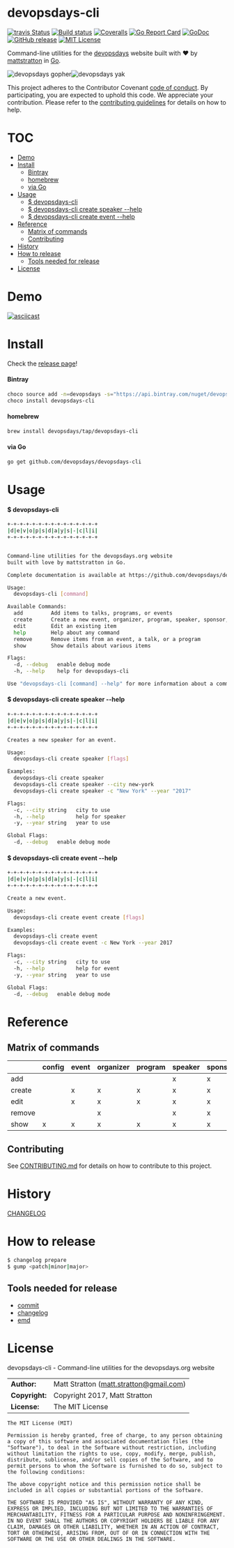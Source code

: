 
# devopsdays-cli

[![travis Status](https://travis-ci.org/devopsdays/devopsdays-cli.svg?branch=master)](https://travis-ci.org/devopsdays/devopsdays-cli) [![Build status](https://ci.appveyor.com/api/projects/status/u7pu7ins2csxngxu?svg=true)](https://ci.appveyor.com/project/DevOpsDays/devopsdays-cli) [![Coveralls](https://img.shields.io/coveralls/devopsdays/devopsdays-cli.svg)]()
 [![Go Report Card](https://goreportcard.com/badge/github.com/devopsdays/devopsdays-cli)](https://goreportcard.com/report/github.com/devopsdays/devopsdays-cli) [![GoDoc](https://godoc.org/github.com/devopsdays/devopsdays-cli?status.svg)](http://godoc.org/github.com/devopsdays/devopsdays-cli) [![GitHub release](https://img.shields.io/github/release/devopsdays/devopsdays-cli.svg)](https://github.com/devopsdays/devopsdays-cli/releases) [![MIT License](http://img.shields.io/badge/License-MIT-yellow.svg)](LICENSE)

Command-line utilities for the [devopsdays](https://www.devopsdays.org) website built with :heart: by [mattstratton](https://github.com/mattstratton) in [Go](https://golang.org/).

![devopsdays gopher](gopher.png)![devopsdays yak](yak.png)

This project adheres to the Contributor Covenant [code of conduct](CODE_OF_CONDUCT.md). By participating, you are expected to uphold this code. We appreciate your contribution. Please refer to the [contributing guidelines](CONTRIBUTING.md) for details on how to help.

# TOC
- [Demo](#demo)
- [Install](#install)
  - [Bintray](#bintray)
  - [homebrew](#homebrew)
  - [via Go](#via-go)
- [Usage](#usage)
  - [$ devopsdays-cli](#-devopsdays-cli)
  - [$ devopsdays-cli create speaker --help](#-devopsdays-cli-create-speaker---help)
  - [$ devopsdays-cli create event --help](#-devopsdays-cli-create-event---help)
- [Reference](#reference)
  - [Matrix of commands](#matrix-of-commands)
  - [Contributing](#contributing)
- [History](#history)
- [How to release](#how-to-release)
  - [Tools needed for release](#tools-needed-for-release)
- [License](#license)

# Demo

[![asciicast](https://asciinema.org/a/htDFVyRFgai6p8yq2QAplLTd3.png)](https://asciinema.org/a/htDFVyRFgai6p8yq2QAplLTd3)

# Install

Check the [release page](https://github.com/devopsdays/devopsdays-cli/releases)!

#### Bintray
```sh
choco source add -n=devopsdays -s="https://api.bintray.com/nuget/devopsdays/choco"
choco install devopsdays-cli
```

#### homebrew

```sh
brew install devopsdays/tap/devopsdays-cli
```

#### via Go
```sh
go get github.com/devopsdays/devopsdays-cli
```


# Usage

#### $ devopsdays-cli
```sh
+-+-+-+-+-+-+-+-+-+-+-+-+-+-+
|d|e|v|o|p|s|d|a|y|s|-|c|l|i|
+-+-+-+-+-+-+-+-+-+-+-+-+-+-+


Command-line utilities for the devopsdays.org website
built with love by mattstratton in Go.

Complete documentation is available at https://github.com/devopsdays/devopsdays-cli

Usage:
  devopsdays-cli [command]

Available Commands:
  add         Add items to talks, programs, or events
  create      Create a new event, organizer, program, speaker, sponsor, or talk
  edit        Edit an existing item
  help        Help about any command
  remove      Remove items from an event, a talk, or a program
  show        Show details about various items

Flags:
  -d, --debug   enable debug mode
  -h, --help    help for devopsdays-cli

Use "devopsdays-cli [command] --help" for more information about a command.
```

#### $ devopsdays-cli create speaker --help
```sh
+-+-+-+-+-+-+-+-+-+-+-+-+-+-+
|d|e|v|o|p|s|d|a|y|s|-|c|l|i|
+-+-+-+-+-+-+-+-+-+-+-+-+-+-+

Creates a new speaker for an event.

Usage:
  devopsdays-cli create speaker [flags]

Examples:
  devopsdays-cli create speaker
  devopsdays-cli create speaker --city new-york
  devopsdays-cli create speaker -c "New York" --year "2017"

Flags:
  -c, --city string   city to use
  -h, --help          help for speaker
  -y, --year string   year to use

Global Flags:
  -d, --debug   enable debug mode
```

#### $ devopsdays-cli create event --help
```sh
+-+-+-+-+-+-+-+-+-+-+-+-+-+-+
|d|e|v|o|p|s|d|a|y|s|-|c|l|i|
+-+-+-+-+-+-+-+-+-+-+-+-+-+-+

Create a new event.

Usage:
  devopsdays-cli create event create [flags]

Examples:
  devopsdays-cli create event
  devopsdays-cli create event -c New York --year 2017

Flags:
  -c, --city string   city to use
  -h, --help          help for event
  -y, --year string   year to use

Global Flags:
  -d, --debug   enable debug mode
```


# Reference

## Matrix of commands


|        | config | event | organizer | program | speaker | sponsor | talk | version |
|--------|--------|-------|-----------|---------|---------|---------|------|---------|
| add    |        |       |           |         | x       | x       | x    |         |
| create |        | x     | x         | x       | x       | x       | x    |         |
| edit   |        | x     | x         | x       | x       | x       | x    |         |
| remove |        |       | x         |         | x       | x       | x    |         |
| show   | x      | x     | x         | x       | x       | x       | x    | x       |


## Contributing

See [CONTRIBUTING.md](contributing.md) for details on how to contribute to this project.

# History

[CHANGELOG](CHANGELOG.md)

# How to release

```sh
$ changelog prepare
$ gump <patch|minor|major>
```

## Tools needed for release

- [commit](https://github.com/mh-cbon/commit)
- [changelog](https://github.com/mh-cbon/changelog)
- [emd](https://github.com/mh-cbon/emd)

# License

devopsdays-cli - Command-line utilities for the devopsdays.org website

|                      |                                          |
|:---------------------|:-----------------------------------------|
| **Author:**          | Matt Stratton (<matt.stratton@gmail.com>)
| **Copyright:**       | Copyright 2017, Matt Stratton
| **License:**         | The MIT License

```
The MIT License (MIT)

Permission is hereby granted, free of charge, to any person obtaining a copy of this software and associated documentation files (the "Software"), to deal in the Software without restriction, including without limitation the rights to use, copy, modify, merge, publish, distribute, sublicense, and/or sell copies of the Software, and to permit persons to whom the Software is furnished to do so, subject to the following conditions:

The above copyright notice and this permission notice shall be included in all copies or substantial portions of the Software.

THE SOFTWARE IS PROVIDED "AS IS", WITHOUT WARRANTY OF ANY KIND, EXPRESS OR IMPLIED, INCLUDING BUT NOT LIMITED TO THE WARRANTIES OF MERCHANTABILITY, FITNESS FOR A PARTICULAR PURPOSE AND NONINFRINGEMENT. IN NO EVENT SHALL THE AUTHORS OR COPYRIGHT HOLDERS BE LIABLE FOR ANY CLAIM, DAMAGES OR OTHER LIABILITY, WHETHER IN AN ACTION OF CONTRACT, TORT OR OTHERWISE, ARISING FROM, OUT OF OR IN CONNECTION WITH THE SOFTWARE OR THE USE OR OTHER DEALINGS IN THE SOFTWARE.

```
